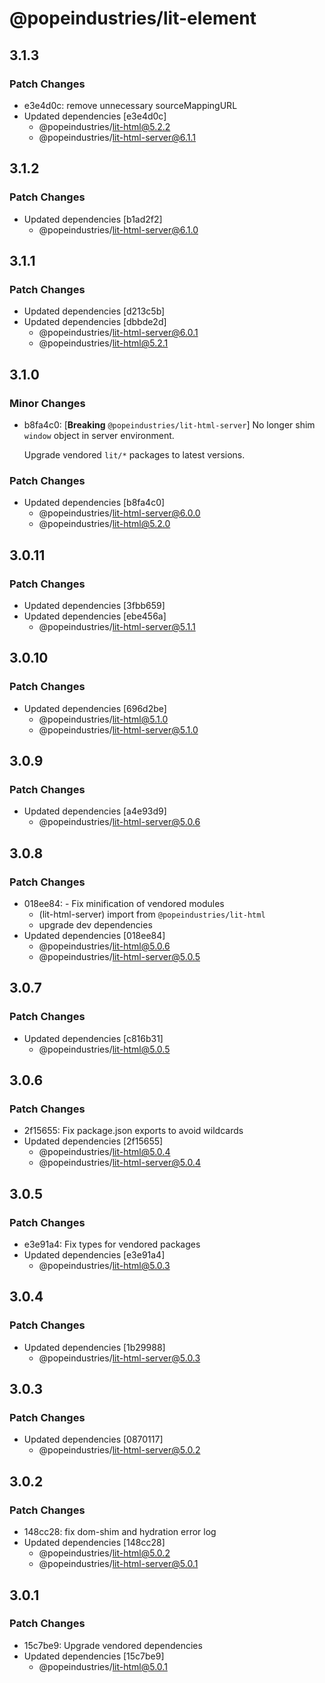 # @popeindustries/lit-element

## 3.1.3

### Patch Changes

- e3e4d0c: remove unnecessary sourceMappingURL
- Updated dependencies [e3e4d0c]
  - @popeindustries/lit-html@5.2.2
  - @popeindustries/lit-html-server@6.1.1

## 3.1.2

### Patch Changes

- Updated dependencies [b1ad2f2]
  - @popeindustries/lit-html-server@6.1.0

## 3.1.1

### Patch Changes

- Updated dependencies [d213c5b]
- Updated dependencies [dbbde2d]
  - @popeindustries/lit-html-server@6.0.1
  - @popeindustries/lit-html@5.2.1

## 3.1.0

### Minor Changes

- b8fa4c0: [**Breaking** `@popeindustries/lit-html-server`] No longer shim `window` object in server environment.

  Upgrade vendored `lit/*` packages to latest versions.

### Patch Changes

- Updated dependencies [b8fa4c0]
  - @popeindustries/lit-html-server@6.0.0
  - @popeindustries/lit-html@5.2.0

## 3.0.11

### Patch Changes

- Updated dependencies [3fbb659]
- Updated dependencies [ebe456a]
  - @popeindustries/lit-html-server@5.1.1

## 3.0.10

### Patch Changes

- Updated dependencies [696d2be]
  - @popeindustries/lit-html@5.1.0
  - @popeindustries/lit-html-server@5.1.0

## 3.0.9

### Patch Changes

- Updated dependencies [a4e93d9]
  - @popeindustries/lit-html-server@5.0.6

## 3.0.8

### Patch Changes

- 018ee84: - Fix minification of vendored modules
  - (lit-html-server) import from `@popeindustries/lit-html`
  - upgrade dev dependencies
- Updated dependencies [018ee84]
  - @popeindustries/lit-html@5.0.6
  - @popeindustries/lit-html-server@5.0.5

## 3.0.7

### Patch Changes

- Updated dependencies [c816b31]
  - @popeindustries/lit-html@5.0.5

## 3.0.6

### Patch Changes

- 2f15655: Fix package.json exports to avoid wildcards
- Updated dependencies [2f15655]
  - @popeindustries/lit-html@5.0.4
  - @popeindustries/lit-html-server@5.0.4

## 3.0.5

### Patch Changes

- e3e91a4: Fix types for vendored packages
- Updated dependencies [e3e91a4]
  - @popeindustries/lit-html@5.0.3

## 3.0.4

### Patch Changes

- Updated dependencies [1b29988]
  - @popeindustries/lit-html-server@5.0.3

## 3.0.3

### Patch Changes

- Updated dependencies [0870117]
  - @popeindustries/lit-html-server@5.0.2

## 3.0.2

### Patch Changes

- 148cc28: fix dom-shim and hydration error log
- Updated dependencies [148cc28]
  - @popeindustries/lit-html@5.0.2
  - @popeindustries/lit-html-server@5.0.1

## 3.0.1

### Patch Changes

- 15c7be9: Upgrade vendored dependencies
- Updated dependencies [15c7be9]
  - @popeindustries/lit-html@5.0.1

